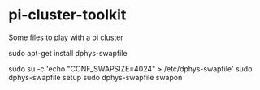 # pi-cluster-toolkit
Some files to play with a pi cluster

sudo apt-get install dphys-swapfile

sudo su -c 'echo "CONF_SWAPSIZE=4024" > /etc/dphys-swapfile'
sudo dphys-swapfile setup
sudo dphys-swapfile swapon

